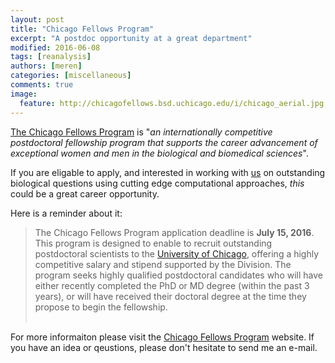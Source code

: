 ```yaml
---
layout: post
title: "Chicago Fellows Program"
excerpt: "A postdoc opportunity at a great department"
modified: 2016-06-08
tags: [reanalysis]
authors: [meren]
categories: [miscellaneous]
comments: true
image:
  feature: http://chicagofellows.bsd.uchicago.edu/i/chicago_aerial.jpg
---
```


[The Chicago Fellows Program](http://chicagofellows.bsd.uchicago.edu/index.html) is "*an internationally competitive postdoctoral fellowship program that supports the career advancement of exceptional women and men in the biological and biomedical sciences*".

If you are eligable to apply, and interested in working with [us](http://merenlab.org) on outstanding biological questions using cutting edge computational approaches, *this* could be a great career opportunity.

Here is a reminder about it:

<blockquote>
The Chicago Fellows Program application deadline is <b>July 15, 2016</b>. This program is designed to enable to recruit outstanding postdoctoral scientists to the <a href="http://uchicago.edu">University of Chicago</a>, offering a highly competitive salary and stipend supported by the Division. The program seeks highly qualified postdoctoral candidates who will have either recently completed the PhD or MD degree (within the past 3 years), or will have received their doctoral degree at the time they propose to begin the fellowship.
<br /><br />
</blockquote>

For more informaiton please visit the [Chicago Fellows Program](http://chicagofellows.bsd.uchicago.edu/index.html) website. If you have an idea or qeustions, please don't hesitate to send me an e-mail.